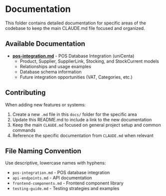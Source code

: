 # Documentation

This folder contains detailed documentation for specific areas of the codebase to keep the main CLAUDE.md file focused and organized.

## Available Documentation

- **[pos-integration.md](./pos-integration.md)** - POS Database Integration (uniCenta)
  - Product, Supplier, SupplierLink, Stocking, and StockCurrent models
  - Relationships and usage examples
  - Database schema information
  - Future integration opportunities (VAT, Categories, etc.)

## Contributing

When adding new features or systems:

1. Create a new `.md` file in this `docs/` folder for the specific area
2. Update this README.md to include a link to the new documentation
3. Keep the main `CLAUDE.md` focused on general project setup and common commands
4. Reference the specific documentation from `CLAUDE.md` when relevant

## File Naming Convention

Use descriptive, lowercase names with hyphens:
- `pos-integration.md` - POS database integration
- `api-endpoints.md` - API documentation
- `frontend-components.md` - Frontend component library
- `testing-guide.md` - Testing strategies and examples